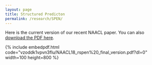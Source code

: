 ```yaml
---
layout: page
title: Structured Predicton
permalink: /research/SPEN/
---
```


Here is the current version of our recent NAACL paper. You can also [download the PDF here](https://www.aclweb.org/anthology/N18-2021.pdf).

{% include embedpdf.html code="vzoddk1vpvn3flu/NAACL18_rspen%20_final_version.pdf?dl=0" width=100 height=800 %}
